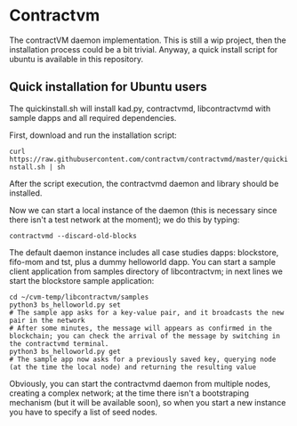 # Contractvm
The contractVM daemon implementation. This is still a wip project, then the installation process could be a bit trivial. Anyway, a quick install script for ubuntu is available in this repository.


## Quick installation for Ubuntu users

The quickinstall.sh will install kad.py, contractvmd, libcontractvmd with sample dapps and all required dependencies.

First, download and run the installation script:

``` curl https://raw.githubusercontent.com/contractvm/contractvmd/master/quickinstall.sh | sh ```

After the script execution, the contractvmd daemon and library should be installed.

Now we can start a local instance of the daemon (this is necessary since there isn't a test network at the moment); we do this by typing:

``` contractvmd --discard-old-blocks ```

The default daemon instance includes all case studies dapps: blockstore, fifo-mom and tst, plus a dummy helloworld dapp. You can start a sample client application from samples directory of libcontractvm; in next lines we start the blockstore sample application:
	
```
cd ~/cvm-temp/libcontractvm/samples
python3 bs_helloworld.py set
# The sample app asks for a key-value pair, and it broadcasts the new pair in the network
# After some minutes, the message will appears as confirmed in the blockchain; you can check the arrival of the message by switching in the contractvmd terminal.
python3 bs_helloworld.py get
# The sample app now asks for a previously saved key, querying node (at the time the local node) and returning the resulting value
```

Obviously, you can start the contractvmd daemon from multiple nodes, creating a complex network; at the time there isn't a bootstraping mechanism (but it will be available soon), so when you start a new instance you have to specify a list of seed nodes.
